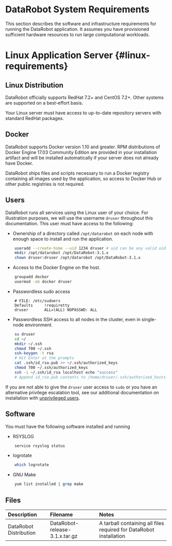 # DataRobot System Requirements

This section describes the software and infrastructure requirements for running the DataRobot application.
It assumes you have provisioned sufficient hardware resources to run large computational workloads.

# Linux Application Server {#linux-requirements}

## Linux Distribution
DataRobot officially supports RedHat 7.2+ and CentOS 7.2+.
Other systems are supported on a best-effort basis.

Your Linux server must have access to up-to-date repository servers with standard RedHat packages.

## Docker
DataRobot supports Docker version 1.10 and greater.
RPM distributions of Docker Engine 17.03 Community Edition are provided in your installation artifact and will be installed automatically if your server does not already have Docker.

DataRobot ships files and scripts necessary to run a Docker registry containing all images used by the application, so access to Docker Hub or other public registries is not required.

## Users
DataRobot runs all services using the Linux user of your choice.
For illustration purposes, we will use the username `druser` throughout this documentation.
This user must have access to the following:

* Ownership of a directory called `/opt/datarobot` on each node with enough space to install and run the application.
```bash
    useradd --create-home --uid 1234 druser # uid can be any valid uid
    mkdir /opt/datarobot /opt/DataRobot-3.1.x
    chown druser:druser /opt/datarobot /opt/DataRobot-3.1.x
```
* Access to the Docker Engine on the host.
```bash
    groupadd docker
    usermod -aG docker druser
```
* Passwordless sudo access
```
    # FILE: /etc/sudoers
    Defaults     !requiretty
    druser       ALL=(ALL) NOPASSWD: ALL
```
* Passwordless SSH access to all nodes in the cluster, even in single-node environment.
```bash
    su druser
    cd ~/
    mkdir ~/.ssh
    chmod 700 ~/.ssh
    ssh-keygen -t rsa
    # Hit Enter at the prompts
    cat .ssh/id_rsa.pub >> ~/.ssh/authorized_keys
    chmod 700 ~/.ssh/authorized_keys
    ssh -i ~/.ssh/id_rsa localhost echo "success"
    # Append id_rsa.pub contents to /home/druser/.ssh/authorized_hosts on other nodes and verify ssh connectivity from the install node.
```

If you are not able to give the `druser` user access to `sudo` or you have an
alternative privilege escalation tool, see our additional documentation on
installation with
[unprivileged users](../special-topics/admin-user.md#unprivileged-user-installation).

## Software
You must have the following software installed and running

* RSYSLOG
```bash
    service rsyslog status
```
* logrotate
```bash
    which logrotate
```
* GNU Make
```bash
    yum list installed | grep make
```

## Files

| Description | Filename | Notes |
|:------------|:---------|:------|
| DataRobot Distribution | DataRobot-release-3.1.x.tar.gz | A tarball containing all files required for DataRobot installation |
